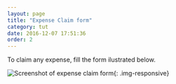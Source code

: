 ```yaml
---
layout: page
title: "Expense Claim form"
category: tut
date: 2016-12-07 17:51:36
order: 2
---
```

To claim any expense, fill the form ilustrated below.

![Screenshot of expense claim form]({{site.baseurl}}/img/expense.jpg){: .img-responsive}